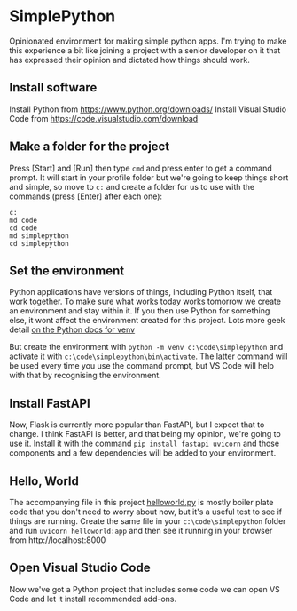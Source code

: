 # SimplePython
Opinionated environment for making simple python apps. I'm trying to make this experience a bit like joining a project with a senior developer on it that has expressed their opinion and dictated how things should work.

## Install software
Install Python from https://www.python.org/downloads/
Install Visual Studio Code from https://code.visualstudio.com/download 

## Make a folder for the project
Press [Start] and [Run] then type `cmd` and press enter to get a command prompt.
It will start in your profile folder but we're going to keep things short and simple, so move to `c:` and create a folder for us to use with the commands (press [Enter] after each one):

    c:
    md code
    cd code
    md simplepython
    cd simplepython

## Set the environment
Python applications have versions of things, including Python itself, that work together.
To make sure what works today works tomorrow we create an environment and stay within it.
If you then use Python for something else, it wont affect the environment created for this project.
Lots more geek detail [on the Python docs for venv](https://docs.python.org/3/library/venv.html)

But create the environment with `python -m venv c:\code\simplepython` and activate it with `c:\code\simplepython\bin\activate`. The latter command will be used every time you use the command prompt, but VS Code will help with that by recognising the environment.

## Install FastAPI
Now, Flask is currently more popular than FastAPI, but I expect that to change. I think FastAPI is better, and that being my opinion, we're going to use it.
Install it with the command `pip install fastapi uvicorn` and those components and a few dependencies will be added to your environment.

## Hello, World
The accompanying file in this project [helloworld.py](./helloworld.py) is mostly boiler plate code that you don't need to worry about now, but it's a useful test to see if things are running. Create the same file in your `c:\code\simplepython` folder and run `uvicorn helloworld:app` and then see it running in your browser from http://localhost:8000 

## Open Visual Studio Code
Now we've got a Python project that includes some code we can open VS Code and let it install recommended add-ons.

